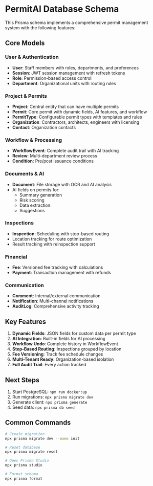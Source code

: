 # PermitAI Database Schema

This Prisma schema implements a comprehensive permit management system with the following features:

## Core Models

### User & Authentication
- **User**: Staff members with roles, departments, and preferences
- **Session**: JWT session management with refresh tokens
- **Role**: Permission-based access control
- **Department**: Organizational units with routing rules

### Project & Permits
- **Project**: Central entity that can have multiple permits
- **Permit**: Core permit with dynamic fields, AI features, and workflow
- **PermitType**: Configurable permit types with templates and rules
- **Organization**: Contractors, architects, engineers with licensing
- **Contact**: Organization contacts

### Workflow & Processing
- **WorkflowEvent**: Complete audit trail with AI tracking
- **Review**: Multi-department review process
- **Condition**: Pre/post issuance conditions

### Documents & AI
- **Document**: File storage with OCR and AI analysis
- AI fields on permits for:
  - Summary generation
  - Risk scoring
  - Data extraction
  - Suggestions

### Inspections
- **Inspection**: Scheduling with stop-based routing
- Location tracking for route optimization
- Result tracking with reinspection support

### Financial
- **Fee**: Versioned fee tracking with calculations
- **Payment**: Transaction management with refunds

### Communication
- **Comment**: Internal/external communication
- **Notification**: Multi-channel notifications
- **AuditLog**: Comprehensive activity tracking

## Key Features

1. **Dynamic Fields**: JSON fields for custom data per permit type
2. **AI Integration**: Built-in fields for AI processing
3. **Workflow Undo**: Complete history in WorkflowEvent
4. **Stop-Based Routing**: Inspections grouped by location
5. **Fee Versioning**: Track fee schedule changes
6. **Multi-Tenant Ready**: Organization-based isolation
7. **Full Audit Trail**: Every action tracked

## Next Steps

1. Start PostgreSQL: `npm run docker:up`
2. Run migrations: `npx prisma migrate dev`
3. Generate client: `npx prisma generate`
4. Seed data: `npx prisma db seed`

## Common Commands

```bash
# Create migration
npx prisma migrate dev --name init

# Reset database
npx prisma migrate reset

# Open Prisma Studio
npx prisma studio

# Format schema
npx prisma format
```